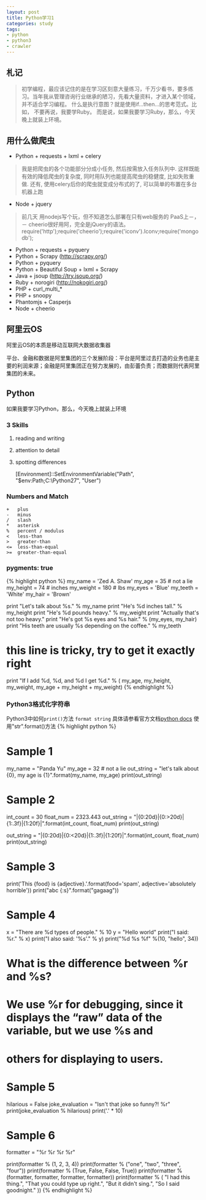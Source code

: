 ```yaml
---
layout: post
title: Python学习1
categories: study
tags: 
- python
- python3
- crawler
---
```


## 札记
> 初学编程，最应该记住的是在学习区刻意大量练习，千万少看书，要多练习。当年我从管理咨询行业继承的陋习，先看大量资料，才进入某个领域，并不适合学习编程。
什么是执行意图？就是使用if...then...的思考范式。比如， 不要再说，我要学Ruby。 而是说，如果我要学习Ruby，那么，今天晚上就装上环境。

## 用什么做爬虫
- Python + requests + lxml + celery
> 我是把爬虫的各个功能部分分成小任务, 然后按需放入任务队列中. 这样既能有效的降低爬虫的复杂度, 同时用队列也能提高爬虫的稳健度, 比如失败重做.
还有, 使用celery后你的爬虫就变成分布式的了, 可以简单的布置在多台机器上跑
- Node 	+ jquery
> 前几天 用nodejs写个玩，但不知道怎么部署在只有web服务的 PaaS上－，－
cheerio很好用阿，完全是jQuery的语法。
require('http');require('cheerio');require('iconv').Iconv;require('mongodb');
- Python + requests + pyquery 
- Python + Scrapy (http://scrapy.org/)
- Python + pyquery
- Python + Beautiful Soup + lxml + Scrapy
- Java + jsoup (http://try.jsoup.org/)
- Ruby + norogiri (http://nokogiri.org/)
- PHP + curl\_multi\_*
- PHP + snoopy
- Phantomjs + Casperjs
- Node + cheerio


## 阿里云OS
阿里云OS的本质是移动互联网大数据收集器

平台、金融和数据是阿里集团的三个发展阶段：平台是阿里过去打造的业务也是主要的利润来源；金融是阿里集团正在努力发展的，由彭蕾负责；而数据则代表阿里集团的未来。

## Python
如果我要学习Python，那么，今天晚上就装上环境

### 3 Skills
1. reading and writing
2. attention to detail
3. spotting differences

	[Environment]::SetEnvironmentVariable("Path", "$env:Path;C:\Python27", "User")

### Numbers and Match
	+ 	plus
	- 	minus
	/ 	slash
	* 	asterisk
	% 	percent / modulus
	< 	less-than
	> 	greater-than
	<= 	less-than-equal
	>= 	greater-than-equal

### pygments: true
{% highlight python %}
my_name = 'Zed A. Shaw'
my_age = 35 # not a lie
my_height = 74 # inches
my_weight = 180 # lbs
my_eyes = 'Blue'
my_teeth = 'White'
my_hair = 'Brown'

print "Let's talk about %s." % my_name
print "He's %d inches tall." % my_height
print "He's %d pounds heavy." % my_weight
print "Actually that's not too heavy."
print "He's got %s eyes and %s hair." % (my_eyes, my_hair)
print "His teeth are usually %s depending on the coffee." % my_teeth

# this line is tricky, try to get it exactly right
print "If I add %d, %d, and %d I get %d." % (
	my_age, my_height, my_weight, my_age + my_height + my_weight)
{% endhighlight %}

### Python3格式化字符串
Python3中如何`print()`方法 `format string`
具体请参看官方文档[python docs](http://docs.python.org/2/library/string.html)
使用"str".format()方法
{% highlight python %}
# Sample 1
my_name = "Panda Yu"
my_age = 32 # not a lie
out_string = "let's talk about {0}, my age is {1}".format(my_name, my_age)
print(out_string)

# Sample 2
int_count = 30
float_num = 2323.443
out_string = "|{0:20d}|{0:>20d}|{1:.3f}|{1:20f}|".format(int_count, float_num)
print(out_string)

out_string = "|{0:20d}|{0:<20d}|{1:.3f}|{1:20f}|".format(int_count, float_num)
print(out_string)

# Sample 3
print('This {food} is {adjective}.'.format(food='spam', adjective='absolutely horrible'))
print("abc {:s}".format("gagaag"))

# Sample 4
x = "There are %d types of people." % 10
y = "Hello world"
print("I said: %r." % x)
print("I also said: '%s'." % y)
print("%d %s %f" %(10, "hello", 34))
# What is the difference between %r and %s?
# We use %r for debugging, since it displays the “raw” data of the variable, but we use %s and
# others for displaying to users.

# Sample 5
hilarious = False
joke_evaluation = "Isn't that joke so funny?! %r"
print(joke_evaluation % hilarious)
print('.' * 10)

# Sample 6
formatter = "%r %r %r %r"

print(formatter % (1, 2, 3, 4))
print(formatter % ("one", "two", "three", "four"))
print(formatter % (True, False, False, True))
print(formatter % (formatter, formatter, formatter, formatter))
print(formatter % (
	"I had this thing.",
	"That you could type up right.",
	"But it didn't sing.",
	"So I said goodnight."
	))
{% endhighlight %}